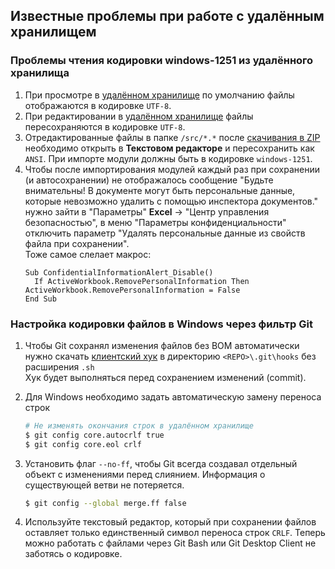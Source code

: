## Известные проблемы при работе с удалённым хранилищем

### Проблемы чтения кодировки windows-1251 из удалённого хранилища

1. При просмотре в [удалённом хранилище] по умолчанию файлы отображаются в кодировке `UTF-8`.
2. При редактировании в [удалённом хранилище] файлы пересохраняются в кодировке `UTF-8`.
3. Отредактированные файлы в папке `/src/*.*` после [скачивания в ZIP] 
необходимо открыть в **Текстовом редакторе** и пересохранить как `ANSI`. 
При импорте модули должны быть в кодировке `windows-1251`.
4. Чтобы после импортирования модулей каждый раз при сохранении (и автосохранении) 
не отображалось сообщение "Будьте внимательны! В документе могут быть персональные данные, 
которые невозможно удалить с помощью инспектора документов." нужно зайти 
в "Параметры" **Excel** -> "Центр управления безопасностью", в меню 
"Параметры конфиденциальности" отключить параметр 
"Удалять персональные данные из свойств файла при сохранении".  
Тоже самое слелает макрос:
	``` vba
	Sub ConfidentialInformationAlert_Disable()
	  If ActiveWorkbook.RemovePersonalInformation Then ActiveWorkbook.RemovePersonalInformation = False
	End Sub
	```

[удалённом хранилище]: ../master/src
[скачивания в ZIP]: ../../archive/master.zip

### Настройка кодировки файлов в Windows через фильтр Git

1. Чтобы Git сохранял изменения файлов без BOM автоматически 
нужно скачать [клиентский хук] в директорию `<REPO>\.git\hooks` без расширения `.sh`  
Хук будет выполняться перед сохранением изменений (commit).
2. Для Windows необходимо задать автоматическую замену переноса строк
	``` bash
	# Не изменять окончания строк в удалённом хранилище
	$ git config core.autocrlf true
	$ git config core.eol crlf
	```
3. Установить флаг `--no-ff`, чтобы Git всегда создавал отдельный объект с изменениями 
перед слиянием. Информация о существующей ветви не потеряется.
	``` bash
	$ git config --global merge.ff false
	```

4. Используйте текстовый редактор, который при сохранении файлов оставляет только 
единственный символ переноса строк `CRLF`. Теперь можно работать с файлами 
через Git Bash или Git Desktop Client не заботясь о кодировке.

[клиентский хук]: //gist.github.com/c55f1538454755fdff71fba0d686e371

# 
